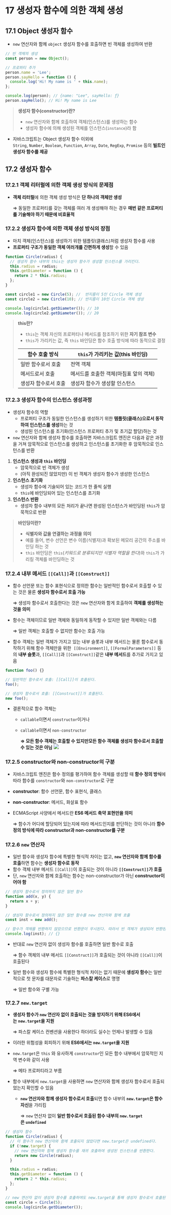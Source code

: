 # 17 생성자 함수에 의한 객체 생성

## 17.1 Object 생성자 함수

- `new` 연산자와 함께 `object` 생성자 함수를 호출하면 빈 객체를 생성하여 반환

```jsx
// 빈 객체의 생성
const person = new Object();

// 프로퍼티 추가
person.name = 'Lee';
person.sayHello = function () {
  console.log('Hi! My name is ' + this.name);
};

console.log(person); // {name: "Lee", sayHello: ƒ}
person.sayHello(); // Hi! My name is Lee
```

> **생성자 함수(constructor)란?**
>
> - `new` 연산자와 함께 호출하여 객체(인스턴스)를 생성하는 함수
> - 생성자 함수에 의해 생성된 객체를 인스턴스(`instance`)라 함

- 자바스크립트는 Object 생성자 함수 이외에 
  `String`, `Number`, `Boolean`, `Function`, `Array`, `Date`, `RegExp`, `Promise` 등의 **빌트인 생성자 함수를 제공**

## 17.2 생성자 함수

### 17.2.1 객체 리터럴에 의한 객체 생성 방식의 문제점

- **객체 리터럴**에 의한 객체 생성 방식은 **단 하나의 객체만 생성**

  ⇒ 동일한 프로퍼티를 갖는 객체를 여러 개 생성해야 하는 경우 **매번 같은 프로퍼티를 기술해야 하기 때문에 비효율적**

### 17.2.2 생성자 함수에 의한 객체 생성 방식의 장점

- 마치 객체(인스턴스)를 생성하기 위한 템플릿(클래스)처럼 생성자 함수를 사용
- **프로퍼티 구조가 동일한 객체 여러개를 간편하게 생성**할 수 있음

```jsx
function Circle(radius) {
  // 생성자 함수 내부의 this는 생성자 함수가 생성할 인스턴스를 가리킨다.
  this.radius = radius;
  this.getDiameter = function () {
    return 2 * this.radius;
  };
}

const circle1 = new Circle(5); //  반지름이 5인 Circle 객체 생성
const circle2 = new Circle(10); // 반지름이 10인 Circle 객체 생성

console.log(circle1.getDiameter()); // 10
console.log(circle2.getDiameter()); // 20
```

> **this란?**
>
> - `this`는 객체 자신의 프로퍼티나 메서드를 참조하기 위한 **자기 참조 변수**
> - `this`가 가리키는 값, 즉 `this` 바인딩은 함수 호출 방식에 따라 동적으로 결정
>
> | 함수 호출 방식       | `this`가 가리키는 값(this 바인딩)      |
> | -------------------- | -------------------------------------- |
> | 일반 함수로서 호출   | 전역 객체                              |
> | 메서드로서 호출      | 메서드를 호출한 객체(마침표 앞의 객체) |
> | 생성자 함수로서 호출 | 생성자 함수가 생성할 인스턴스          |

### 17.2.3 생성자 함수의 인스턴스 생성과정

- 생성자 함수의 역할
  - 프로퍼티 구조가 동일한 인스턴스를 생성하기 위한 **템플릿(클래스)으로서 동작하여 인스턴스를 생성**하는 것
  - 생성된 인스턴스를 초기화(인스턴스 프로퍼티 추가 및 초기값 할당)하는 것
- `new` 연산자와 함께 생성자 함수를 호출하면 자바스크립트 엔진은 다음과 같은 과정을 거쳐 암묵적으로 인스턴스를 생성하고 인스턴스를 초기화한 후 암묵적으로 인스턴스를 반환

1. **인스턴스 생성과 `this` 바인딩**
   - 암묵적으로 빈 객체가 생성
   - (아직 완성되진 않았지만) 이 빈 객체가 생성자 함수가 생성한 인스턴스
2. **인스턴스 초기화**
   - 생성자 함수에 기술되어 있는 코드가 한 줄씩 실행
   - `this`에 바인딩되어 있는 인스턴스를 초기화
3. **인스턴스 반환**
   - 생성자 함수 내부의 모든 처리가 끝나면 완성된 인스턴스가 바인딩된 `this`가 암묵적으로 반환

> **바인딩이란?**
>
> - **식별자와 값을 연결하는 과정을 의미**
> - 예를 들어, 변수 선언은 변수 이름(식별자)과 확보된 메모리 공간의 주소를 바인딩 하는 것
> - `this` 바인딩은 `this`(_키워드로 분류되지만 식별자 역할을 한다_)와 `this`가 가리킬 객체를 바인딩하는 것

### 17.2.4 내부 메서드 `[[Call]]`과 `[[Construct]]`

- 함수 선언문 또는 함수 표현식으로 정의한 함수는 일반적인 함수로서 호출할 수 있는 것은 물론 **생성자 함수로서 호출 가능**

  ⇒ 생성자 함수로서 호출한다는 것은 `new` 연산자와 함게 호출하여 **객체를 생성하는 것을 의미**

- 함수는 객체이므로 일반 객체와 동일하게 동작할 수 있지만 일반 객체와는 다름

  ⇒ 일반 객체는 호출할 수 없지만 함수는 호출 가능

- 함수 객체는 일반 객체가 가지고 있는 내부 슬롯과 내부 메서드는 물론 함수로서 동작하기 위해 함수 객체만을 위한 
  `[[Environment]]`, `[[FormalParameters]]` 등의 **내부 슬롯**과, `[[Call]]`과 `[[Construct]]`같은 **내부 메서드**를 추가로 가지고 있음

```jsx
function foo() {}

// 일반적인 함수로서 호출: [[Call]]이 호출된다.
foo();

// 생성자 함수로서 호출: [[Construct]]가 호출된다.
new foo();
```

- 결론적으로 함수 객체는

  - `callable`이면서 `constructor`이거나
  - `callable`이면서 `non-constructor`

    **⇒ 모든 함수 객체는 호출할 수 있지만모든 함수 객체를 생성자 함수로서 호출할 수 있는 것은 아님**
    ![](./public/chap17/17-1.png)

### 17.2.5 constructor와 non-constructor의 구분

- 자바스크립트 엔진은 함수 정의를 평가하여 함수 객체를 생성할 때 **함수 정의 방식**에 따라 함수를 `constructor`와 `non-constructor`로 구분
- **constructor**: 함수 선언문, 함수 표현식, 클래스
- **non-constructor**: 메서드, 화살표 함수
- ECMAScript 사양에서 메서드란 **ES6 메서드 축약 표현만을 의미**

  ⇒ 함수가 어디에 할당되어 있는지에 따라 메서드인지를 판단하는 것이 아니라 **함수 정의 방식에 따라 constructor과 non-constructor를 구분**

### 17.2.6 `new` 연산자

- 일반 함수와 생성자 함수에 특별한 형식적 차이는 없고, **`new` 연산자와 함께 함수를 호출**하면 함수는 **생성자 함수로 동작**
- 함수 객체 내부 메서드 `[[Call]]`이 호출되는 것이 아니라 **`[[Construct]]`가 호출**
- 단, `new` 연산자와 함께 호출하는 함수는 non-constructor가 아닌 **constructor이어야 함**

```jsx
// 생성자 함수로서 정의하지 않은 일반 함수
function add(x, y) {
  return x + y;
}

// 생성자 함수로서 정의하지 않은 일반 함수를 new 연산자와 함께 호출
const inst = new add();

// 함수가 객체를 반환하지 않았으므로 반환문이 무시된다. 따라서 빈 객체가 생성되어 반환된다.
console.log(inst); // {}
```

- 반대로 `new` 연산자 없이 생성자 함수를 호출하면 일반 함수로 호출

  ⇒ 함수 객체의 내부 메서드 `[[Construct]]`가 호출되는 것이 아니라 `[[Call]]`이 호출된다

- 일반 함수와 생성자 함수에 특별한 형식적 차이는 없기 때문에 **생성자 함수**는 일반적으로 첫 문자를 대문자로 기술하는 **파스칼 케이스**로 명명

  ⇒ 일반 함수와 구별 가능

### 17.2.7 `new.target`

- **생성자 함수가 `new` 연산자 없이 호출되는 것을 방지하기 위해 ES6에서는 `new.target`을 지원**

  ⇒ 파스칼 케이스 컨벤션을 사용한다 하더라도 실수는 언제나 발생할 수 있음

- 이러한 위험성을 회피하기 위해 **ES6에서는 `new.target`을 지원**
- `new.target`은 `this` 와 유사하게 `constructor`인 모든 함수 내부에서 암묵적인 지역 변수와 같이 사용

  ⇒ 메타 프로퍼티라고 부름

- 함수 내부에서 `new.target`을 사용하면 `new` 연산자와 함께 생성자 함수로서 호출되었는지 확인할 수 있음

  - **`new` 연산자와 함께 생성자 함수로서 호출**되면 함수 내부의 **`new.target`은 함수 자신**을 가리킴

    ⇒ `new` 연산자 없이 **일반 함수로서 호출된 함수 내부의 `new.target`은 `undefined`**

```jsx
// 생성자 함수
function Circle(radius) {
  // 이 함수가 new 연산자와 함께 호출되지 않았다면 new.target은 undefined다.
  if (!new.target) {
    // new 연산자와 함께 생성자 함수를 재귀 호출하여 생성된 인스턴스를 반환한다.
    return new Circle(radius);
  }

  this.radius = radius;
  this.getDiameter = function () {
    return 2 * this.radius;
  };
}

// new 연산자 없이 생성자 함수를 호출하여도 new.target을 통해 생성자 함수로서 호출된다.
const circle = Circle(5);
console.log(circle.getDiameter());
```
